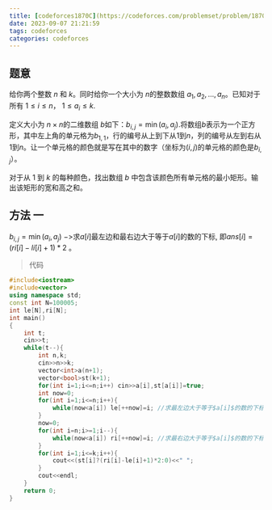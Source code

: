 ```yaml
---
title: [codeforces1870C](https://codeforces.com/problemset/problem/1870/C)
date: 2023-09-07 21:21:59
tags: codeforces
categories: codeforces
---
```

## 题意
给你两个整数 $n$ 和 $k$。同时给你一个大小为 $n$的整数数组 $a_1, a_2, \ldots, a_n$。已知对于所有 $1 \leq i \leq n$， $1 \leq a_i \leq k$.

定义大小为 $n \times n$的二维数组 $b$如下：$b_{i, j} = \min(a_i, a_j)$.将数组$b$表示为一个正方形，其中左上角的单元格为$b_{1, 1}$，行的编号从上到下从$1$到$n$，列的编号从左到右从$1$到$n$。让一个单元格的颜色就是写在其中的数字（坐标为$(i, j)$的单元格的颜色是$b_{i, j}$）。

对于从 $1$ 到 $k$ 的每种颜色，找出数组 $b$ 中包含该颜色所有单元格的最小矩形。输出该矩形的宽和高之和。

## 方法 一
$b_{i,j} =\min(a_i, a_j)$ $->$求$a[i]$最左边和最右边大于等于$a[i]$的数的下标, 即$ans[i]=(ri[i]-li[i]+1)*2$ 。
>代码
```c++
#include<iostream>
#include<vector>
using namespace std;
const int N=100005;
int le[N],ri[N];
int main()
{
    int t;
    cin>>t;
    while(t--){
        int n,k;
        cin>>n>>k;
        vector<int>a(n+1);
        vector<bool>st(k+1);
        for(int i=1;i<=n;i++) cin>>a[i],st[a[i]]=true;
        int now=0;
        for(int i=1;i<=n;i++){
            while(now<a[i]) le[++now]=i; //求最左边大于等于$a[i]$的数的下标
        }
        now=0;
        for(int i=n;i>=1;i--){
            while(now<a[i]) ri[++now]=i; //求最右边大于等于$a[i]$的数的下标
        }
        for(int i=1;i<=k;i++){
            cout<<(st[i]?(ri[i]-le[i]+1)*2:0)<<" ";
        }
        cout<<endl;
    }
    return 0;
}

```

